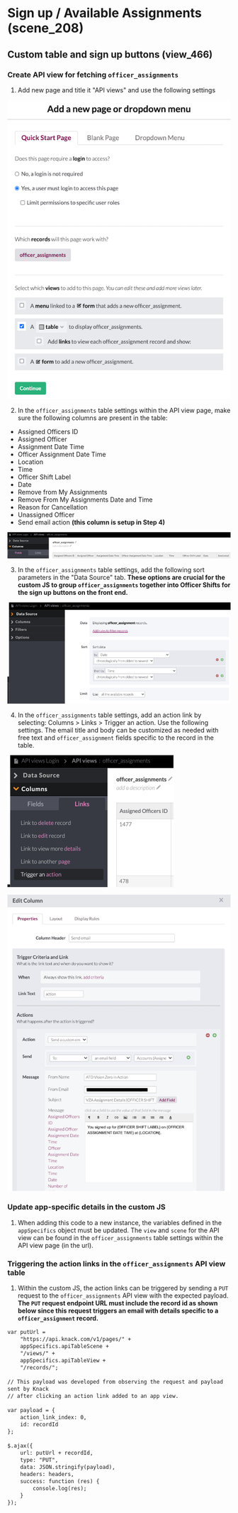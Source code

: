 # Sign up / Available Assignments (scene_208)

## Custom table and sign up buttons (view_466)

### Create API view for fetching `officer_assignments`

1. Add new page and title it "API views" and use the following settings

![Create API view](images/api_view.png)

2. In the `officer_assignments` table settings within the API view page, make sure the following columns are present in the table:

- Assigned Officers ID
- Assigned Officer
- Assignment Date Time
- Officer Assignment Date Time
- Location
- Time
- Officer Shift Label
- Date
- Remove from My Assignments
- Remove From My Assignments Date and Time
- Reason for Cancellation
- Unassigned Officer
- Send email action **(this column is setup in Step 4)**

![API view columns](images/api_view_columns.png)

3. In the `officer_assignments` table settings, add the following sort parameters in the "Data Source" tab. **These options are crucial for the custom JS to group `officer_assignments` together into Officer Shifts for the sign up buttons on the front end.**

![API view sorting](images/api_view_sorting.png)

4. In the `officer_assignments` table settings, add an action link by selecting: Columns > Links > Trigger an action. Use the following settings. The email title and body can be customized as needed with free text and `officer_assignment` fields specific to the record in the table.

![Action Link setup](images/action_link_setup.png)

![Action Link details](images/action_link_details.png)

### Update app-specific details in the custom JS

1. When adding this code to a new instance, the variables defined in the `appSpecifics` object must be updated. The `view` and `scene` for the API view can be found in the `officer_assignments` table settings within the API view page (in the url).

### Triggering the action links in the `officer_assignments` API view table

1. Within the custom JS, the action links can be triggered by sending a `PUT` request to the `officer_assignments` API view with the expected payload. **The `PUT` request endpoint URL must include the record id as shown below since this request triggers an email with details specific to a `officer_assignment` record.**

```
var putUrl =
    "https://api.knack.com/v1/pages/" +
    appSpecifics.apiTableScene +
    "/views/" +
    appSpecifics.apiTableView +
    "/records/";

// This payload was developed from observing the request and payload sent by Knack
// after clicking an action link added to an app view.

var payload = {
    action_link_index: 0,
    id: recordId
};

$.ajax({
    url: putUrl + recordId,
    type: "PUT",
    data: JSON.stringify(payload),
    headers: headers,
    success: function (res) {
        console.log(res);
    }
});
```
